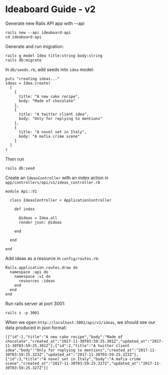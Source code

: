 # Ideaboard Guide - v2

Generate new Rails API app with --api

```
rails new --api ideaboard-api
cd ideaboard-api
```

Generate and run migration:

```
rails g model Idea title:string body:string
rails db:migrate
```

In `db/seeds.rb`, add seeds into `idea` model:

```rails
puts "creating ideas..."
ideas = Idea.create(
  [
    {
      title: "A new cake recipe",
      body: "Made of chocolate"
    },
    {
      title: "A twitter client idea",
      body: "Only for replying to mentions"
    },
    {
      title: "A novel set in Italy",
      body: "A mafia crime scene"
    }
  ]
)
```

Then run 
```
rails db:seed
```

Create an `IdeasController` with an index action in `app/controllers/api/v1/ideas_controller.rb`

```
module Api::V1

  class IdeasController < ApplicationController

    def index

      @ideas = Idea.all
      render json: @ideas
      
    end

  end

end
```

Add ideas as a resource in `config/routes.rb`:
```
Rails.application.routes.draw do
  namespace :api do
    namespace :v1 do
      resources :ideas
    end
  end
end
```

Run rails server at port 3001:
```
rails s -p 3001
```

When we open `http://localhost:3001/api/v1/ideas`, we should see our data produced in json format:
```
[{"id":1,"title":"A new cake recipe","body":"Made of chocolate","created_at":"2017-11-30T03:59:25.301Z","updated_at":"2017-11-30T03:59:25.301Z"},{"id":2,"title":"A twitter client idea","body":"Only for replying to mentions","created_at":"2017-11-30T03:59:25.323Z","updated_at":"2017-11-30T03:59:25.323Z"},{"id":3,"title":"A novel set in Italy","body":"A mafia crime scene","created_at":"2017-11-30T03:59:25.327Z","updated_at":"2017-11-30T03:59:25.327Z"}]
```
